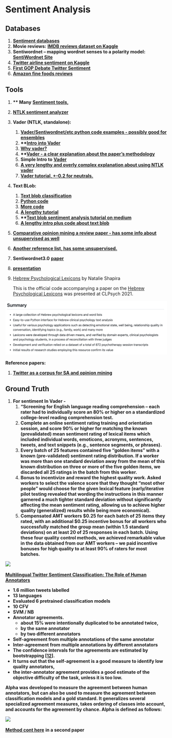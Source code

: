 # Sentiment Analysis

## **Databases**

1. [**Sentiment databases**](https://medium.com/@datamonsters/sentiment-analysis-tools-overview-part-1-positive-and-negative-words-databases-ae35431a470c)&#x20;
2. **Movie reviews:** [**IMDB reviews dataset on Kaggle**](https://www.kaggle.com/c/word2vec-nlp-tutorial/data)
3. **Sentiwordnet – mapping wordnet senses to a polarity model:** [**SentiWordnet Site**](http://sentiwordnet.isti.cnr.it/)
4. [**Twitter airline sentiment on Kaggle**](https://www.kaggle.com/crowdflower/twitter-airline-sentiment)
5. [**First GOP Debate Twitter Sentiment**](https://www.kaggle.com/crowdflower/first-gop-debate-twitter-sentiment)
6. [**Amazon fine foods reviews**](https://www.kaggle.com/snap/amazon-fine-food-reviews)

## **Tools**

1. **\*\* Many** [**Sentiment tools,** ](https://medium.com/@datamonsters/sentiment-analysis-tools-overview-part-2-7f3a75c262a3)
2. [**NTLK sentiment analyzer**](http://www.nltk.org/api/nltk.sentiment.html)
3. **Vader (NTLK, standalone):**
   1. [**Vader/Sentiwordnet/etc python code examples - possibly good for ensembles**](https://nlpforhackers.io/sentiment-analysis-intro/)
   2. **\*\***[**Intro into Vader**](http://t-redactyl.io/blog/2017/04/using-vader-to-handle-sentiment-analysis-with-social-media-text.html)
   3. [**Why vader?**](https://www.quora.com/Which-is-the-superior-Sentiment-Analyzer-Vader-or-TextBlob)
   4. **\*\***[**Vader - a clear explanation about the paper’s methodology** ](https://www.ijariit.com/manuscripts/v4i1/V4I1-1307.pdf)
   5. **Simple Intro to** [**Vader**](https://medium.com/@aneesha/quick-social-media-sentiment-analysis-with-vader-da44951e4116)
   6. [**A very lengthy and overly complex explanation about using NTLK vader**](https://programminghistorian.org/en/lessons/sentiment-analysis)
   7. [**Vader tutorial, +-0.2 for neutrals.**](https://www.learndatasci.com/tutorials/sentiment-analysis-reddit-headlines-pythons-nltk/)
4. **Text BLob:**
   1. [**Text blob classification**](http://rwet.decontextualize.com/book/textblob/)
   2. [**Python code**](https://planspace.org/20150607-textblob\_sentiment/)
   3. [**More code**](https://textminingonline.com/getting-started-with-textblob)
   4. [**A lengthy tutorial**](https://www.analyticsvidhya.com/blog/2018/02/natural-language-processing-for-beginners-using-textblob/)
   5. **\*\***[**Text blob sentiment analysis tutorial on medium**](https://medium.com/@rahulvaish/textblob-and-sentiment-analysis-python-a687e9fabe96)
   6. [**A lengthy intro plus code about text blob**](https://aparrish.neocities.org/textblob.html)
5. [**Comparative opinion mining a review paper - has some info about unsupervised as well**](https://arxiv.org/pdf/1712.08941.pdf)
6. [**Another reference list, has some unsupervised.**](http://scholar.google.co.il/scholar\_url?url=http://www.nowpublishers.com/article/DownloadSummary/INR-011\&hl=en\&sa=X\&scisig=AAGBfm0NN0Pge4htltclF-D6H4BpxocqwA\&nossl=1\&oi=scholarr)
7. **Sentiwordnet3.0** [**paper**](https://www.researchgate.net/profile/Fabrizio\_Sebastiani/publication/220746537\_SentiWordNet\_30\_An\_Enhanced\_Lexical\_Resource\_for\_Sentiment\_Analysis\_and\_Opinion\_Mining/links/545fbcc40cf27487b450aa21.pdf)
8. [**presentation**](https://web.stanford.edu/class/cs124/lec/sentiment.pdf)
9.  [Hebrew Psychological Lexicons](https://github.com/natalieShapira/HebrewPsychologicalLexicons) by Natalie Shapira

    This is the official code accompanying a paper on the [Hebrew Psychological Lexicons](https://www.aclweb.org/anthology/2021.clpsych-1.6.pdf) was presented at CLPsych 2021.

![Summary Hebrew Psych Lexicon](<../.gitbook/assets/image (17).png>)

**Reference papers:**

1. [**Twitter as a corpus for SA and opinion mining**](http://crowdsourcing-class.org/assignments/downloads/pak-paroubek.pdf)

## **Ground Truth**&#x20;

1. **For sentiment In Vader -**&#x20;
   1. **“Screening for English language reading comprehension – each rater had to individually score an 80% or higher on a standardized college-level reading comprehension test.**&#x20;
   2. **Complete an online sentiment rating training and orientation session, and score 90% or higher for matching the known (prevalidated) mean sentiment rating of lexical items which included individual words, emoticons, acronyms, sentences, tweets, and text snippets (e.g., sentence segments, or phrases).**&#x20;
   3. **Every batch of 25 features contained five “golden items” with a known (pre-validated) sentiment rating distribution. If a worker was more than one standard deviation away from the mean of this known distribution on three or more of the five golden items, we discarded all 25 ratings in the batch from this worker.**&#x20;
   4. **Bonus to incentivize and reward the highest quality work. Asked workers to select the valence score that they thought “most other people” would choose for the given lexical feature (early/iterative pilot testing revealed that wording the instructions in this manner garnered a much tighter standard deviation without significantly affecting the mean sentiment rating, allowing us to achieve higher quality (generalized) results while being more economical).**&#x20;
   5. **Compensated AMT workers $0.25 for each batch of 25 items they rated, with an additional $0.25 incentive bonus for all workers who successfully matched the group mean (within 1.5 standard deviations) on at least 20 of 25 responses in each batch. Using these four quality control methods, we achieved remarkable value in the data obtained from our AMT workers – we paid incentive bonuses for high quality to at least 90% of raters for most batches.**

![](https://lh3.googleusercontent.com/69nazHo5T9cGMIhgljIDJ4muIjo-fa3PGetGTJwMsktsM699NA2a212TbyqityPup5Q3mVztCO9ieDKSk8y\_qDUrTt4DNsCXkjK0Hg70JLyu-xzdqIQScsuc6Va2M2sH\_Bp0o8Z\_)

[**Multilingual Twitter Sentiment Classification: The Role of Human Annotators**](https://journals.plos.org/plosone/article?id=10.1371/journal.pone.0155036)

* **1.6 million tweets labelled**
* **13 languages**
* **Evaluated 6 pretrained classification models**
* **10 CFV**
* **SVM / NB**
* **Annotator agreements.**&#x20;
  * **about 15% were intentionally duplicated to be annotated twice,**
  * **by the same annotator**&#x20;
  * **by two different annotators**&#x20;
* **Self-agreement from multiple annotations of the same annotator**
* **Inter-agreement from multiple annotations by different annotators**&#x20;
* **The confidence intervals for the agreements are estimated by bootstrapping \[**[**12**](https://journals.plos.org/plosone/article?id=10.1371/journal.pone.0155036#pone.0155036.ref012)**].**&#x20;
* **It turns out that the self-agreement is a good measure to identify low quality annotators,**&#x20;
* **the inter-annotator agreement provides a good estimate of the objective difficulty of the task, unless it is too low.**

**Alpha was developed to measure the agreement between human annotators, but can also be used to measure the agreement between classification models and a gold standard. It generalizes several specialized agreement measures, takes ordering of classes into account, and accounts for the agreement by chance. Alpha is defined as follows:**&#x20;

![](https://lh4.googleusercontent.com/\_7WwUqxDoCvZwOyBlIUEe0k4IWAq1dlTS\_kgyBiddpOgIbUS-HcArQzOE3gHDurmR0pceyxF71PZU-NsY5Q65fe\_3cFpnak029I3RNnJ\_ofWTGjuHwIIYo-GacTF6bKpNSP50FPP)

[**Method cont here**](https://journals.plos.org/plosone/article?id=10.1371/journal.pone.0194317) **in a second paper**&#x20;
